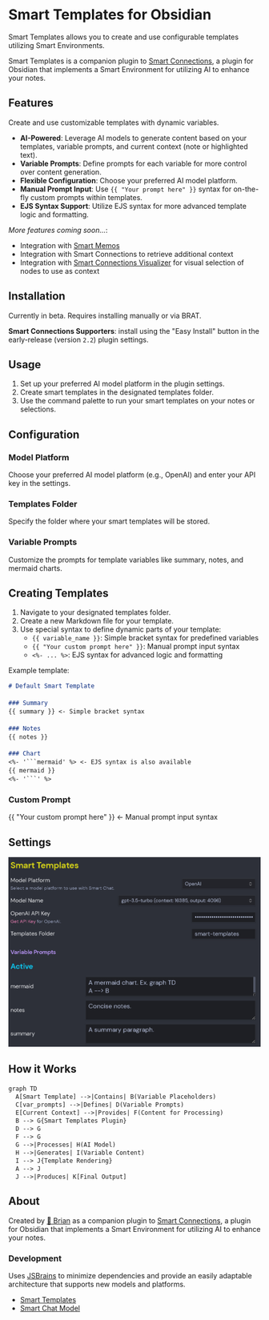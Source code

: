 # Smart Templates for Obsidian

Smart Templates allows you to create and use configurable templates utilizing Smart Environments.

Smart Templates is a companion plugin to [Smart Connections](https://github.com/brianpetro/obsidian-smart-connections/), a plugin for Obsidian that implements a Smart Environment for utilizing AI to enhance your notes.

## Features

Create and use customizable templates with dynamic variables.

- **AI-Powered**: Leverage AI models to generate content based on your templates, variable prompts, and current context (note or highlighted text).
- **Variable Prompts**: Define prompts for each variable for more control over content generation.
- **Flexible Configuration**: Choose your preferred AI model platform.
- **Manual Prompt Input**: Use `{{ "Your prompt here" }}` syntax for on-the-fly custom prompts within templates.
- **EJS Syntax Support**: Utilize EJS syntax for more advanced template logic and formatting.

*More features coming soon...*:
- Integration with [Smart Memos](https://github.com/Mossy1022/Smart-Memos)
- Integration with Smart Connections to retrieve additional context
- Integration with [Smart Connections Visualizer](https://github.com/Mossy1022/Smart-Connections-Visualizer) for visual selection of nodes to use as context

## Installation

Currently in beta. Requires installing manually or via BRAT.

**Smart Connections Supporters**: install using the "Easy Install" button in the early-release (version `2.2`) plugin settings.

## Usage

1. Set up your preferred AI model platform in the plugin settings.
2. Create smart templates in the designated templates folder.
3. Use the command palette to run your smart templates on your notes or selections.

## Configuration

### Model Platform

Choose your preferred AI model platform (e.g., OpenAI) and enter your API key in the settings.

### Templates Folder

Specify the folder where your smart templates will be stored.

### Variable Prompts

Customize the prompts for template variables like summary, notes, and mermaid charts.

## Creating Templates

1. Navigate to your designated templates folder.
2. Create a new Markdown file for your template.
3. Use special syntax to define dynamic parts of your template:
   - `{{ variable_name }}`: Simple bracket syntax for predefined variables
   - `{{ "Your custom prompt here" }}`: Manual prompt input syntax
   - `<%- ... %>`: EJS syntax for advanced logic and formatting

Example template:
```markdown
# Default Smart Template

### Summary
{{ summary }} <- Simple bracket syntax

### Notes
{{ notes }}

### Chart
<%- '```mermaid' %> <- EJS syntax is also available
{{ mermaid }}
<%- '```' %>
```

### Custom Prompt
{{ "Your custom prompt here" }} <- Manual prompt input syntax

## Settings
![](./assets/Smart%20Templates%20Settings.png)

## How it Works

```mermaid
graph TD
  A[Smart Template] -->|Contains| B(Variable Placeholders)
  C[var_prompts] -->|Defines| D(Variable Prompts)
  E[Current Context] -->|Provides| F(Content for Processing)
  B --> G{Smart Templates Plugin}
  D --> G
  F --> G
  G -->|Processes| H(AI Model)
  H -->|Generates| I(Variable Content)
  I --> J{Template Rendering}
  A --> J
  J -->|Produces| K[Final Output]
```

## About

Created by [🌴 Brian](https://x.com/wfhbrian) as a companion plugin to [Smart Connections](https://github.com/brianpetro/obsidian-smart-connections/), a plugin for Obsidian that implements a Smart Environment for utilizing AI to enhance your notes.

### Development

Uses [JSBrains](https://jsbrains.org/) to minimize dependencies and provide an easily adaptable architecture that supports new models and platforms.

- [Smart Templates](https://github.com/brianpetro/jsbrains/tree/main/smart-templates)
- [Smart Chat Model](https://github.com/brianpetro/jsbrains/tree/main/smart-chat-model)


